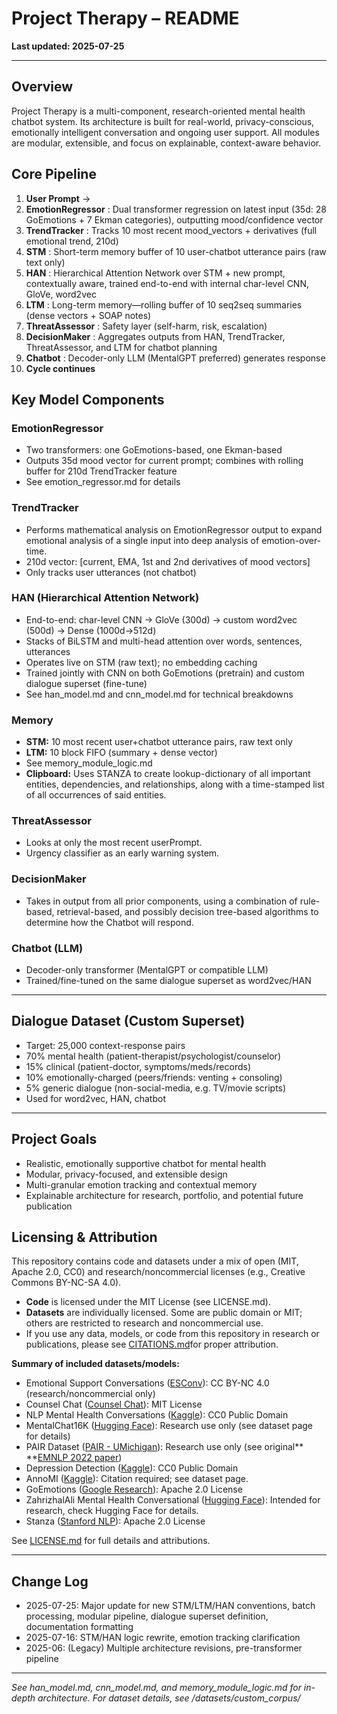 # Project Therapy – README

**Last updated: 2025-07-25**

---

## Overview

Project Therapy is a multi-component, research-oriented mental health chatbot system. Its architecture is built for real-world, privacy-conscious, emotionally intelligent conversation and ongoing user support. All modules are modular, extensible, and focus on explainable, context-aware behavior.

## Core Pipeline

1. **User Prompt** →
2. **EmotionRegressor** : Dual transformer regression on latest input (35d: 28 GoEmotions + 7 Ekman categories), outputting mood/confidence vector
3. **TrendTracker** : Tracks 10 most recent mood_vectors + derivatives (full emotional trend, 210d)
4. **STM** : Short-term memory buffer of 10 user-chatbot utterance pairs (raw text only)
5. **HAN** : Hierarchical Attention Network over STM + new prompt, contextually aware, trained end-to-end with internal char-level CNN, GloVe, word2vec
6. **LTM** : Long-term memory—rolling buffer of 10 seq2seq summaries (dense vectors + SOAP notes)
7. **ThreatAssessor** : Safety layer (self-harm, risk, escalation)
8. **DecisionMaker** : Aggregates outputs from HAN, TrendTracker, ThreatAssessor, and LTM for chatbot planning
9. **Chatbot** : Decoder-only LLM (MentalGPT preferred) generates response
10. **Cycle continues**

## Key Model Components

### EmotionRegressor

* Two transformers: one GoEmotions-based, one Ekman-based
* Outputs 35d mood vector for current prompt; combines with rolling buffer for 210d TrendTracker feature
* See emotion_regressor.md for details

### TrendTracker

* Performs mathematical analysis on EmotionRegressor output to expand emotional analysis of a single input into deep analysis of emotion-over-time.
* 210d vector: [current, EMA, 1st and 2nd derivatives of mood vectors]
* Only tracks user utterances (not chatbot)

### HAN (Hierarchical Attention Network)

* End-to-end: char-level CNN → GloVe (300d) → custom word2vec (500d) → Dense (1000d→512d)
* Stacks of BiLSTM and multi-head attention over words, sentences, utterances
* Operates live on STM (raw text); no embedding caching
* Trained jointly with CNN on both GoEmotions (pretrain) and custom dialogue superset (fine-tune)
* See han_model.md and cnn_model.md for technical breakdowns

### Memory

* **STM:** 10 most recent user+chatbot utterance pairs, raw text only
* **LTM:** 10 block FIFO (summary + dense vector)
* See memory_module_logic.md
* **Clipboard:** Uses STANZA to create lookup-dictionary of all important entities, dependencies, and relationships, along with a time-stamped list of all occurrences of said entities.

### ThreatAssessor

* Looks at only the most recent userPrompt.
* Urgency classifier as an early warning system.

### DecisionMaker

* Takes in output from all prior components, using a combination of rule-based, retrieval-based, and possibly decision tree-based algorithms to determine how the Chatbot will respond.

### Chatbot (LLM)

* Decoder-only transformer (MentalGPT or compatible LLM)
* Trained/fine-tuned on the same dialogue superset as word2vec/HAN

---

## Dialogue Dataset (Custom Superset)

* Target: 25,000 context-response pairs
* 70% mental health (patient-therapist/psychologist/counselor)
* 15% clinical (patient-doctor, symptoms/meds/records)
* 10% emotionally-charged (peers/friends: venting + consoling)
* 5% generic dialogue (non-social-media, e.g. TV/movie scripts)
* Used for word2vec, HAN, chatbot

---

## Project Goals

* Realistic, emotionally supportive chatbot for mental health
* Modular, privacy-focused, and extensible design
* Multi-granular emotion tracking and contextual memory
* Explainable architecture for research, portfolio, and potential future publication

## Licensing & Attribution

This repository contains code and datasets under a mix of open (MIT, Apache 2.0, CC0) and research/noncommercial licenses (e.g., Creative Commons BY-NC-SA 4.0).

* **Code** is licensed under the MIT License (see LICENSE.md).
* **Datasets** are individually licensed. Some are public domain or MIT; others are restricted to research and noncommercial use.
* If you use any data, models, or code from this repository in research or publications, please see [CITATIONS.md]()for proper attribution.

**Summary of included datasets/models:**

* Emotional Support Conversations ([ESConv](https://github.com/thu-coai/Emotional-Support-Conversation)): CC BY-NC 4.0 (research/noncommercial only)
* Counsel Chat ([Counsel Chat](https://huggingface.co/datasets/nbertagnolli/counsel-chat)): MIT License
* NLP Mental Health Conversations ([Kaggle](https://www.kaggle.com/datasets/thedevastator/nlp-mental-health-conversations)): CC0 Public Domain
* MentalChat16K ([Hugging Face](https://huggingface.co/datasets/ShenLab/MentalChat16K)): Research use only (see dataset page for details)
* PAIR Dataset ([PAIR - UMichigan](https://lit.eecs.umich.edu/downloads.html#PAIR)): Research use only (see original** **[EMNLP 2022 paper](https://lit.eecs.umich.edu/files/min_pair_2022.pdf))
* Depression Detection ([Kaggle](https://www.kaggle.com/datasets/ziya07/depression-detection)): CC0 Public Domain
* AnnoMI ([Kaggle](https://www.kaggle.com/datasets/rahulbaburaj/annomi)): Citation required; see dataset page.
* GoEmotions ([Google Research](https://github.com/google-research/google-research/tree/master/goemotions)): Apache 2.0 License
* ZahrizhalAli Mental Health Conversational ([Hugging Face](https://huggingface.co/datasets/ZahrizhalAli/mental_health_conversational_dataset)): Intended for research, check Hugging Face for details.
* Stanza ([Stanford NLP](https://stanfordnlp.github.io/stanza/)): Apache 2.0 License

See [LICENSE.md](LICENSE.md) for full details and attributions.

---

## Change Log

* 2025-07-25: Major update for new STM/LTM/HAN conventions, batch processing, modular pipeline, dialogue superset definition, documentation formatting
* 2025-07-16: STM/HAN logic rewrite, emotion tracking clarification
* 2025-06: (Legacy) Multiple architecture revisions, pre-transformer pipeline

---

*See han_model.md, cnn_model.md, and memory_module_logic.md for in-depth architecture. For dataset details, see /datasets/custom_corpus/*
